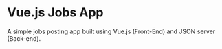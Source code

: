 # Vue.js Jobs App

A simple jobs posting app built using Vue.js (Front-End) and JSON server (Back-end).
